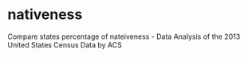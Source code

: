 # nativeness
Compare states percentage of nateiveness - Data Analysis of the 2013 United States Census Data by ACS
